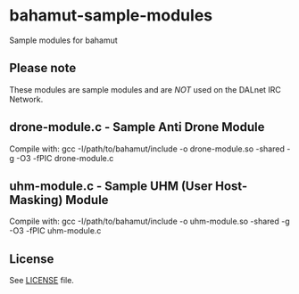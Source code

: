 # bahamut-sample-modules
Sample modules for bahamut

## Please note
These modules are sample modules and are *NOT* used on the DALnet IRC Network.

## drone-module.c - Sample Anti Drone Module
Compile with: gcc -I/path/to/bahamut/include -o drone-module.so -shared -g -O3 -fPIC drone-module.c

## uhm-module.c - Sample UHM (User Host-Masking) Module
Compile with: gcc -I/path/to/bahamut/include -o uhm-module.so -shared -g -O3 -fPIC uhm-module.c

## License
See [LICENSE](https://github.com/DALnet/bahamut-sample-modules/blob/master/LICENSE) file.
